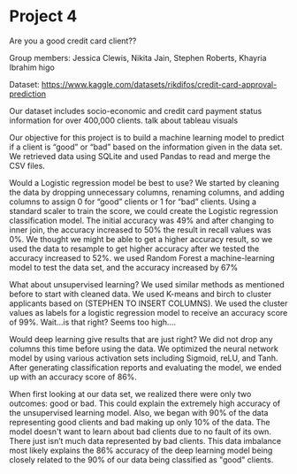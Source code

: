 # Project 4
Are you a good credit card client?? 

Group members: Jessica Clewis, Nikita Jain, Stephen Roberts, Khayria Ibrahim higo

Dataset: https://www.kaggle.com/datasets/rikdifos/credit-card-approval-prediction

Our dataset includes socio-economic and credit card payment status information for over 400,000 clients. talk about tableau visuals 

Our objective for this project is to build a machine learning model to predict if a client is “good” or “bad” based on the information given in the data set. We retrieved data using SQLite and used Pandas to read and merge the CSV files. 

Would a Logistic regression model be best to use? We started by cleaning the data by dropping unnecessary columns, renaming columns, and adding columns to assign 0 for “good” clients or 1 for “bad” clients. Using a standard scaler to train the score, we could create the Logistic regression classification model. The initial accuracy was 49% and after changing to inner join, the accuracy increased to 50%  the result in recall values was 0%. We thought we might be able to get a higher accuracy result, so we used the data to resample to get higher accuracy after we tested the accuracy increased to 52%. we used  Random Forest a  machine-learning model to test the data set, and the accuracy increased  by 67% 

What about unsupervised learning? We used similar methods as mentioned before to start with cleaned data. We used K-means and birch to cluster applicants based on (STEPHEN TO INSERT COLUMNS). We used the cluster values as labels for a logistic regression model to receive an accuracy score of 99%. Wait…is that right? Seems too high….

Would deep learning give results that are just right? We did not drop any columns this time before using the data. We optimized the neural network model by using various activation sets including Sigmoid, reLU, and Tanh. After generating classification reports and evaluating the model, we ended up with an accuracy score of 86%. 

When first looking at our data set, we realized there were only two outcomes: good or bad. This could explain the extremely high accuracy of the unsupervised learning model. Also, we began with 90% of the data representing good clients and bad making up only 10% of the data. The model doesn't want to learn about bad clients due to no fault of its own. There just isn’t much data represented by bad clients. This data imbalance most likely explains the 86% accuracy of the deep learning model being closely related to the 90% of our data being classified as "good" clients. 

